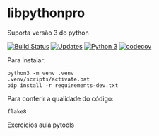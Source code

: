 # libpythonpro

Suporta versão 3 do python

[![Build Status](https://travis-ci.com/adilmarmorandi/libpythonpro.svg?branch=master)](https://travis-ci.com/adilmarmorandi/libpythonpro)
[![Updates](https://pyup.io/repos/github/adilmarmorandi/libpythonpro/shield.svg)](https://pyup.io/repos/github/adilmarmorandi/libpythonpro/)
[![Python 3](https://pyup.io/repos/github/adilmarmorandi/libpythonpro/python-3-shield.svg)](https://pyup.io/repos/github/adilmarmorandi/libpythonpro/)
[![codecov](https://codecov.io/gh/adilmarmorandi/libpythonpro/branch/master/graph/badge.svg)](https://codecov.io/gh/adilmarmorandi/libpythonpro)

Para instalar:
``` Console
python3 -m venv .venv
.venv/scripts/activate.bat
pip install -r requirements-dev.txt
```

Para conferir a qualidade do código:

```Console
flake8
```

Exercicios aula pytools
